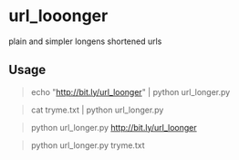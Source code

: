 url_looonger
============

plain and simpler longens shortened urls

Usage
-----
> echo "http://bit.ly/url_loonger" | python url_longer.py

> cat tryme.txt | python url_longer.py

> python url_longer.py http://bit.ly/url_loonger

> python url_longer.py tryme.txt
